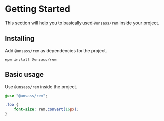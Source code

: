 # Getting Started

This section will help you to basically used `@unsass/rem` inside your project.

## Installing

Add `@unsass/rem` as dependencies for the project.

```shell
npm install @unsass/rem
```

## Basic usage

Use `@unsass/rem` inside the project.

```scss
@use "@unsass/rem";

.foo {
    font-size: rem.convert(16px);
}
```
